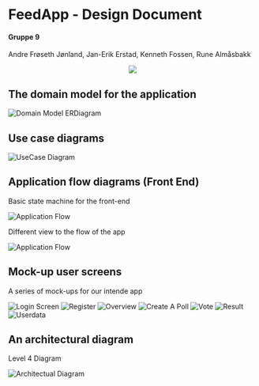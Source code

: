 # FeedApp - Design Document

#### Gruppe 9

Andre Frøseth Jønland, Jan-Erik Erstad,  Kenneth Fossen, Rune Almåsbakk 

<p align="center">
  <img src="logo/feedapp-logo-01.png">
</p>

## The domain model for the application

![Domain Model ERDiagram](DomainModel/domainmodel_er_with_rel.png)

## Use case diagrams

![UseCase Diagram](UseCase/useCaseDiagram.png)

## Application flow diagrams (Front End)

Basic state machine for the front-end

![Application Flow](AppFlow/FeedApp_FlowDiagram.png)

Different view to the flow of the app

![Application Flow](AppFlow/appFlow.png)

## Mock-up user screens

A series of mock-ups for our intende app

![Login Screen](UX-Example3/1_login.png)
![Register](UX-Example3/2_register.png)
![Overview](UX-Example3/3_overview.png)
![Create A Poll](UX-Example3/4_createapoll.png)
![Vote](UX-Example3/5_voting.png)
![Result](UX-Example3/6_pollresult.png)
![Userdata](UX-Example3/7_userdata.png)

## An architectural diagram

Level 4 Diagram

![Architectual Diagram](ArchitectDiagram/architectural_diagram.png)
